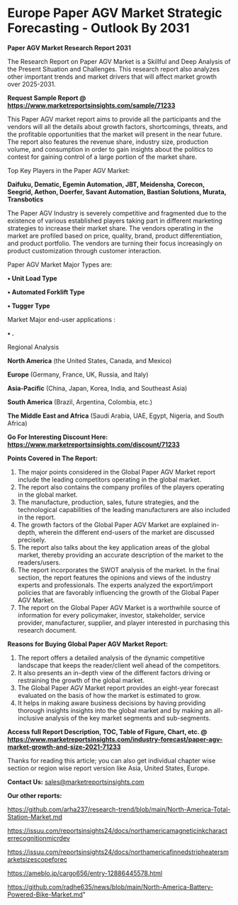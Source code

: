 # Europe Paper AGV Market Strategic Forecasting - Outlook By 2031

<strong>Paper AGV Market Research Report 2031</strong>

The Research Report on Paper AGV Market is a Skillful and Deep Analysis of the Present Situation and Challenges. This research report also analyzes other important trends and market drivers that will affect market growth over 2025-2031.

<strong>Request Sample Report @ <a href=https://www.marketreportsinsights.com/sample/71233>https://www.marketreportsinsights.com/sample/71233</a></strong>

This Paper AGV market report aims to provide all the participants and the vendors will all the details about growth factors, shortcomings, threats, and the profitable opportunities that the market will present in the near future. The report also features the revenue share, industry size, production volume, and consumption in order to gain insights about the politics to contest for gaining control of a large portion of the market share.

Top Key Players in the Paper AGV Market:

<strong>Daifuku, Dematic, Egemin Automation, JBT, Meidensha, Corecon, Seegrid, Aethon, Doerfer, Savant Automation, Bastian Solutions, Murata, Transbotics</strong>

The Paper AGV Industry is severely competitive and fragmented due to the existence of various established players taking part in different marketing strategies to increase their market share. The vendors operating in the market are profiled based on price, quality, brand, product differentiation, and product portfolio. The vendors are turning their focus increasingly on product customization through customer interaction.

Paper AGV Market Major Types are:

<strong>• Unit Load Type

• Automated Forklift Type

• Tugger Type</strong>

Market Major end-user applications :

<strong>• .</strong>

Regional Analysis

</u><strong><b>North America</b></strong> (the United States, Canada, and Mexico)

<strong><b>Europe </b></strong>(Germany, France, UK, Russia, and Italy)

<strong><b>Asia-Pacific</b></strong> (China, Japan, Korea, India, and Southeast Asia)

<strong><b>South America</b></strong> (Brazil, Argentina, Colombia, etc.)

<strong><b>The Middle East and Africa</b></strong> (Saudi Arabia, UAE, Egypt, Nigeria, and South Africa)

<strong>Go For Interesting Discount Here: <a href=https://www.marketreportsinsights.com/discount/71233>https://www.marketreportsinsights.com/discount/71233</a></strong>

<strong>Points Covered in The Report:</strong>
<ol>
  <li>The major points considered in the Global Paper AGV Market report include the leading competitors operating in the global market.</li>
  <li>The report also contains the company profiles of the players operating in the global market.</li>
  <li>The manufacture, production, sales, future strategies, and the technological capabilities of the leading manufacturers are also included in the report.</li>
  <li>The growth factors of the Global Paper AGV Market are explained in-depth, wherein the different end-users of the market are discussed precisely.</li>
  <li>The report also talks about the key application areas of the global market, thereby providing an accurate description of the market to the readers/users.</li>
  <li>The report incorporates the SWOT analysis of the market. In the final section, the report features the opinions and views of the industry experts and professionals. The experts analyzed the export/import policies that are favorably influencing the growth of the Global Paper AGV Market.</li>
  <li>The report on the Global Paper AGV Market is a worthwhile source of information for every policymaker, investor, stakeholder, service provider, manufacturer, supplier, and player interested in purchasing this research document.</li>
</ol>
<strong>Reasons for Buying Global Paper AGV Market Report:</strong>

<ol>
  <li>The report offers a detailed analysis of the dynamic competitive landscape that keeps the reader/client well ahead of the competitors.</li>
  <li>It also presents an in-depth view of the different factors driving or restraining the growth of the global market.</li>
  <li>The Global Paper AGV Market report provides an eight-year forecast evaluated on the basis of how the market is estimated to grow.</li>
  <li>It helps in making aware business decisions by having providing thorough insights insights into the global market and by making an all-inclusive analysis of the key market segments and sub-segments.</li>
</ol>
<strong>Access full Report Description, TOC, Table of Figure, Chart, etc. @ <a href=https://www.marketreportsinsights.com/industry-forecast/paper-agv-market-growth-and-size-2021-71233>https://www.marketreportsinsights.com/industry-forecast/paper-agv-market-growth-and-size-2021-71233</a></strong>


Thanks for reading this article; you can also get individual chapter wise section or region wise report version like Asia, United States, Europe.

<strong>Contact Us:</strong>
sales@marketreportsinsights.com

<strong>Our other reports:</strong>

<a href=https://github.com/arha237/research-trend/blob/main/North-America-Total-Station-Market.md>https://github.com/arha237/research-trend/blob/main/North-America-Total-Station-Market.md</a>

<a href=https://issuu.com/reportsinsights24/docs/northamericamagneticinkcharacterrecognitionmicrdev>https://issuu.com/reportsinsights24/docs/northamericamagneticinkcharacterrecognitionmicrdev</a>

<a href=https://issuu.com/reportsinsights24/docs/northamericafinnedstripheatersmarketsizescopeforec>https://issuu.com/reportsinsights24/docs/northamericafinnedstripheatersmarketsizescopeforec</a>

<a href=https://ameblo.jp/cargo656/entry-12886445578.html>https://ameblo.jp/cargo656/entry-12886445578.html</a>

<a href=https://github.com/radhe635/news/blob/main/North-America-Battery-Powered-Bike-Market.md>https://github.com/radhe635/news/blob/main/North-America-Battery-Powered-Bike-Market.md</a>"
